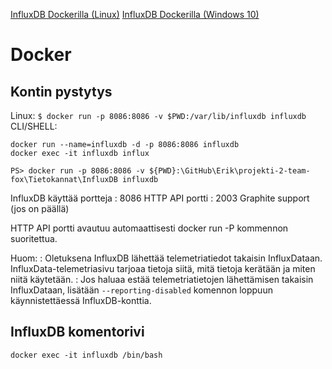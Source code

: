 [InfluxDB Dockerilla (Linux)](https://hub.docker.com/_/influxdb/)
[InfluxDB Dockerilla (Windows 10)](https://www.open-plant.com/knowledge-base/how-to-install-influxdb-docker-for-windows-10/)

# Docker
## Kontin pystytys

Linux:
`$ docker run -p 8086:8086 -v $PWD:/var/lib/influxdb influxdb`
CLI/SHELL:
```
docker run --name=influxdb -d -p 8086:8086 influxdb
docker exec -it influxdb influx
```
`PS> docker run -p 8086:8086 -v ${PWD}:\GitHub\Erik\projekti-2-team-fox\Tietokannat\InfluxDB influxdb`

InfluxDB käyttää portteja
: 8086 HTTP API portti
: 2003 Graphite support (jos on päällä)

HTTP API portti avautuu automaattisesti docker run -P kommennon suoritettua.

Huom:
: Oletuksena InfluxDB lähettää telemetriatiedot takaisin InfluxDataan. InfluxData-telemetriasivu tarjoaa tietoja siitä, mitä tietoja kerätään ja miten niitä käytetään.
: Jos haluaa estää telemetriatietojen lähettämisen takaisin InfluxDataan, lisätään `--reporting-disabled` komennon loppuun käynnistettäessä InfluxDB-konttia.

## InfluxDB komentorivi

`docker exec -it influxdb /bin/bash`
